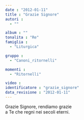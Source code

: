 ```yaml
---
date : "2012-01-11"
title : "Grazie Signore"
autori : 
  - ""

album : ""
tonalita : "Re"
famiglia : 
  - "Liturgica"

gruppo : 
  - "Canoni_ritornelli"

momenti : 
  - "Ritornelli"

video : 
identificatore : "grazie_signore"
data_revisione : "2012-01-11"
---
```

  
  
Grazie Signore, rendiamo grazie  
a Te che regni nei secoli eterni.  
  
  
